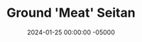 ---
layout: post
title:  "Ground 'Meat' Seitan"
date:   2024-01-25 00:00:00 -05000
categories: 
- Recipes
- Meatless
permalink: /recipes/seitan
image: /assets/Food/Meatless/Seitan/seitan-cover.jpg
ing: seitan-ing
facts: seitan-facts
Prep: 15
Rest: 
Cook: 45
Source1: https://shaneandsimple.com/how-to-make-seitan-at-home-easy-step-by-step-guide/#tasty-recipes-8925-jump-target
Source2: 
whisk: https://s.samsungfood.com/jT0Yl
tags: 
- vital wheat gluten
- vegan
- broth
- veggie
- protein
- dough
- soy sauce
- meat alternative
- ground meat
- meatless
Description: I'm not vegan, I'm just trying to get through my 4 lb bag of Vital Wheat Gluten without baking enough bread to feed an entire village. This meatless protein option is a great way to mix it up, and can be used in any way you would typically use ground meat. Mix it into a rice and vegetable bowl, serve a sauce over it with vegetables, make tacos, the possibilities are endless.
Instructions: 
- In a large bowl, combine together dry ingredients - vital wheat gluten, nutritional yeast (or grated cheese), chili powder, paprika, onion powder, black pepper, and salt<br><br>

- In a mason jar, add the broth and soy sauce, cover, and shake. In place of 3/4 cup vegetable broth, you can use 3/4 cup water + 3/4 tsp bouillon powder.  Pour into the dry bowl, and mix to form a dough<br><br>

- Knead in the bowl for a few minutes, or until the dough becomes elastic. Shape into a large ball<br><br>
- <center><img src="/assets/Food/Meatless/Seitan/seitan-3.jpg" alt="" class="instruction-image"></center><br>

- In a large pot, bring water to a boil. Here, I used broth, and it was too salty. Don't make the same mistake, cook it in water<br><br>

- Break the dough into smaller "meat" balls, so that way they're submerged in the pot. Reduce to medium heat, cover, and cook for about 45 minutes, mashing occasionally with a wooden spoon. Most of the water will have cooked off<br><br>

- When done cooking, remove from the pot and let it cool. You should now have a ground meat substitute that can be used in place of meat in most recipes<br><br>
- <center><img src="/assets/Food/Meatless/Seitan/seitan-6.jpg" alt="" class="instruction-image"></center>
---